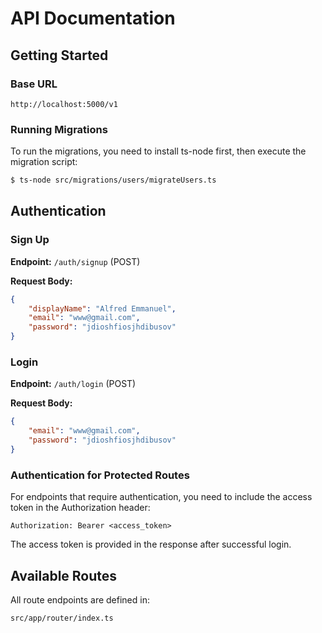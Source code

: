 # API Documentation

## Getting Started

### Base URL
```
http://localhost:5000/v1
```

### Running Migrations
To run the migrations, you need to install ts-node first, then execute the migration script:

```bash
$ ts-node src/migrations/users/migrateUsers.ts
```

## Authentication

### Sign Up
**Endpoint:** `/auth/signup` (POST)

**Request Body:**
```json
{
    "displayName": "Alfred Emmanuel",
    "email": "www@gmail.com",
    "password": "jdioshfiosjhdibusov"
}
```

### Login
**Endpoint:** `/auth/login` (POST)

**Request Body:**
```json
{
    "email": "www@gmail.com",
    "password": "jdioshfiosjhdibusov"
}
```

### Authentication for Protected Routes
For endpoints that require authentication, you need to include the access token in the Authorization header:

```
Authorization: Bearer <access_token>
```

The access token is provided in the response after successful login.

## Available Routes

All route endpoints are defined in:
```
src/app/router/index.ts
```

<!-- Refer to this file for a complete list of available endpoints and their requirements. -->